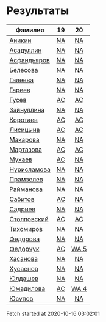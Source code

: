 # Результаты
Фамилия | 19| 20
---|:---:|:---:
[Аникин](Аникин/README.md)  | [NA](Аникин/19.md) | [NA](Аникин/20.md)
[Асадуллин](Асадуллин/README.md)  | [NA](Асадуллин/19.md) | [NA](Асадуллин/20.md)
[Асфандьяров](Асфандьяров/README.md)  | [NA](Асфандьяров/19.md) | [NA](Асфандьяров/20.md)
[Белесова](Белесова/README.md)  | [NA](Белесова/19.md) | [NA](Белесова/20.md)
[Галеева](Галеева/README.md)  | [NA](Галеева/19.md) | [NA](Галеева/20.md)
[Гареев](Гареев/README.md)  | [NA](Гареев/19.md) | [NA](Гареев/20.md)
[Гусев](Гусев/README.md)  | [AC](Гусев/19.md) | [AC](Гусев/20.md)
[Зайнуллина](Зайнуллина/README.md)  | [NA](Зайнуллина/19.md) | [NA](Зайнуллина/20.md)
[Коротаев](Коротаев/README.md)  | [AC](Коротаев/19.md) | [AC](Коротаев/20.md)
[Лисицына](Лисицына/README.md)  | [AC](Лисицына/19.md) | [AC](Лисицына/20.md)
[Макарова](Макарова/README.md)  | [NA](Макарова/19.md) | [NA](Макарова/20.md)
[Мартазова](Мартазова/README.md)  | [AC](Мартазова/19.md) | [AC](Мартазова/20.md)
[Мухаев](Мухаев/README.md)  | [AC](Мухаев/19.md) | [NA](Мухаев/20.md)
[Нурисламова](Нурисламова/README.md)  | [NA](Нурисламова/19.md) | [NA](Нурисламова/20.md)
[Прамзелев](Прамзелев/README.md)  | [NA](Прамзелев/19.md) | [NA](Прамзелев/20.md)
[Райманова](Райманова/README.md)  | [NA](Райманова/19.md) | [NA](Райманова/20.md)
[Сабитов](Сабитов/README.md)  | [AC](Сабитов/19.md) | [NA](Сабитов/20.md)
[Садриев](Садриев/README.md)  | [NA](Садриев/19.md) | [NA](Садриев/20.md)
[Столповский](Столповский/README.md)  | [AC](Столповский/19.md) | [AC](Столповский/20.md)
[Тихомиров](Тихомиров/README.md)  | [NA](Тихомиров/19.md) | [NA](Тихомиров/20.md)
[Федорова](Федорова/README.md)  | [NA](Федорова/19.md) | [NA](Федорова/20.md)
[Федорчук](Федорчук/README.md)  | [AC](Федорчук/19.md) | [WA 5](Федорчук/20.md)
[Хасанова](Хасанова/README.md)  | [NA](Хасанова/19.md) | [NA](Хасанова/20.md)
[Хусаенов](Хусаенов/README.md)  | [NA](Хусаенов/19.md) | [NA](Хусаенов/20.md)
[Юлдашев](Юлдашев/README.md)  | [NA](Юлдашев/19.md) | [NA](Юлдашев/20.md)
[Юмадилова](Юмадилова/README.md)  | [AC](Юмадилова/19.md) | [WA 4](Юмадилова/20.md)
[Юсупов](Юсупов/README.md)  | [NA](Юсупов/19.md) | [NA](Юсупов/20.md)

Fetch started at 2020-10-16 03:02:01
